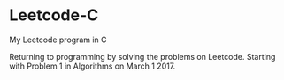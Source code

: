 # Leetcode-C
My Leetcode program in C

Returning to programming by solving the problems on Leetcode.
Starting with Problem 1 in Algorithms on March 1 2017.


